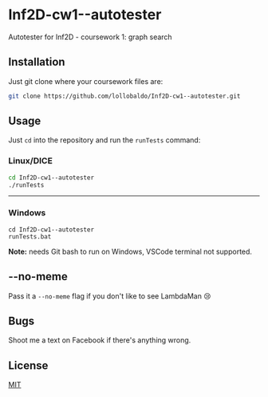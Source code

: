 # Inf2D-cw1--autotester

Autotester for Inf2D - coursework 1: graph search

## Installation

Just git clone where your coursework files are:

```bash
git clone https://github.com/lollobaldo/Inf2D-cw1--autotester.git
```

## Usage

Just `cd` into the repository and run the `runTests` command:

### Linux/DICE
```bash
cd Inf2D-cw1--autotester
./runTests
```
---
### Windows
```batch
cd Inf2D-cw1--autotester
runTests.bat
```
**Note:** needs Git bash to run on Windows, VSCode terminal not supported.


## --no-meme
Pass it a `--no-meme` flag if you don't like to see LambdaMan :cry:

## Bugs
Shoot me a text on Facebook if there's anything wrong.

## License
[MIT](https://choosealicense.com/licenses/mit/)